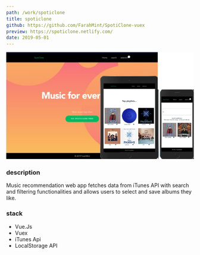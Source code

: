 ```yaml
---
path: /work/spoticlone
title: spoticlone
github: https://github.com/FarahMint/SpotiClone-vuex
preview: https://spoticlone.netlify.com/
date: 2019-05-01
---
```

![spoticlone-screens](../images/spoticlone-screens.png)

<div class="template--grid">


<div>
<h3>description</h3>
<p>Music recommendation web app fetches data from iTunes API with search and filtering functionalities and allows users to select and save albums they like. </p>
</div>

<div>
<h3>stack</h3>
<ul>
<li>Vue.Js</li>
<li>Vuex</li>
<li>iTunes Api</li>
<li>LocalStorage API</li>
</ul>
</div>

</div>
